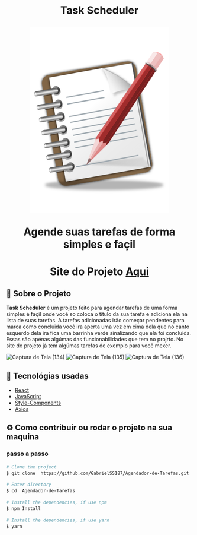 <h1 align="center">
    <p>Task Scheduler</p>
    <img src="public/favicon.ico" height="500" />
    <p>Agende suas tarefas de forma simples e façil<p>
</h1>

<h1 align="center">Site do Projeto
<a href="https://agendador-de-tarefas.surge.sh/">
Aqui</a></h1>


## 📕 Sobre o Projeto

**Task Scheduler**  é um projeto feito para agendar tarefas de uma forma simples é façil onde você so coloca o titulo da sua tarefa e adiciona ela na lista de suas tarefas. A tarefas adicionadas irão começar pendentes para marca como concluida você ira aperta uma vez em cima dela que no canto esquerdo dela ira fica uma barrinha verde sinalizando que ela foi concluida. Essas são apénas algúmas das funcionabilidades que tem no projrto. No site do projeto já tem algúmas tarefas de exemplo para você mexer.

![Captura de Tela (134)](https://user-images.githubusercontent.com/86306877/179429773-e3fb1b73-787d-4992-b6cf-bd21bfd49b42.png)
![Captura de Tela (135)](https://user-images.githubusercontent.com/86306877/179429776-e7f200d1-abe6-4f95-8cba-28710e750c1b.png)
![Captura de Tela (136)](https://user-images.githubusercontent.com/86306877/179429777-0c4332a5-e103-4997-b739-aeb0bc8f63da.png)

## 🔨 Tecnológias usadas

- [React](https://pt-br.reactjs.org/)
- [JavaScript](https://www.javascript.com/)
- [Style-Components](https://styled-components.com/)
- [Axios](https://axios-http.com/)

## ♻ Como contribuir ou rodar o projeto na sua maquina

### passo a passo

```bash
# Clone the project
$ git clone  https://github.com/GabrielSS187/Agendador-de-Tarefas.git
```

```bash
# Enter directory
$ cd  Agendador-de-Tarefas
```

```bash
# Install the dependencies, if use npm
$ npm Install
```

```bash
# Install the dependencies, if use yarn
$ yarn
```
